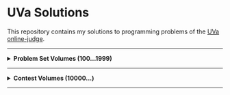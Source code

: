 # UVa Solutions

This repository contains my solutions to programming problems of the [UVa online-judge](https://onlinejudge.org/).

<hr>

<details>
    <summary><b>Problem Set Volumes (100...1999)</b></summary>
    <br>
    <details>
        <summary><b>Volume 12</b></summary>
        <table>
            <tr>
                <th>Problem Title</th>
                <th>Solution</th>
            </tr>
            <tr>
                <td><a href="https://onlinejudge.org/external/12/1203.pdf">1203 - Argus</a></td>
                <td><a href="/src/main/java/io/github/tahanima/problemsetvolumes/volume12/_1203.java">[Link]</a></td>
            </tr>
        </table>
    </details>
    <details>
        <summary><b>Volume 15</b></summary>
        <table>
            <tr>
                <th>Problem Title</th>
                <th>Solution</th>
            </tr>
            <tr>
                <td><a href="https://onlinejudge.org/external/15/1585.pdf">1585 - Score</a></td>
                <td><a href="/src/main/java/io/github/tahanima/problemsetvolumes/volume15/_1585.java">[Link]</a></td>
            </tr>
        </table>
    </details>
</details>

<hr>

<details>
    <summary><b>Contest Volumes (10000...)</b></summary>
    <br>
    <details>
        <summary><b>Volume 108</b></summary>
        <table>
            <tr>
                <th>Problem Title</th>
                <th>Solution</th>
            </tr>
            <tr>
                <td><a href="https://onlinejudge.org/external/108/10887.pdf">10887 - Concatenation of Languages</a></td>
                <td><a href="/src/main/java/io/github/tahanima/contestvolumes/volume108/_10887.java">[Link]</a></td>
            </tr>
        </table>
    </details>
    <details>
        <summary><b>Volume 119</b></summary>
        <table>
            <tr>
                <th>Problem Title</th>
                <th>Solution</th>
            </tr>
            <tr>
                <td><a href="https://onlinejudge.org/external/119/11995.pdf">11995 - I Can Guess the Data Structure!</a></td>
                <td><a href="/src/main/java/io/github/tahanima/contestvolumes/volume119/_11995.java">[Link]</a></td>
            </tr>
        </table>
    </details>
    <details>
        <summary><b>Volume 126</b></summary>
        <table>
            <tr>
                <th>Problem Title</th>
                <th>Solution</th>
            </tr>
            <tr>
                <td><a href="https://onlinejudge.org/external/126/12658.pdf">12658 - Character Recognition?</a></td>
                <td><a href="/src/main/java/io/github/tahanima/contestvolumes/volume126/_12658.java">[Link]</a></td>
            </tr>
        </table>
    </details>
    <details>
        <summary><b>Volume 131</b></summary>
        <table>
            <tr>
                <th>Problem Title</th>
                <th>Solution</th>
            </tr>
            <tr>
                <td><a href="https://onlinejudge.org/external/131/13130.pdf">13130 - Cacho</a></td>
                <td><a href="/src/main/java/io/github/tahanima/contestvolumes/volume131/_13130.java">[Link]</a></td>
            </tr>
        </table>
    </details>
</details>

<hr>
